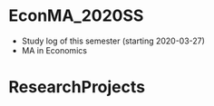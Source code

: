 # EconMA_2020SS
* Study log of this semester (starting 2020-03-27)
* MA in Economics
# ResearchProjects
